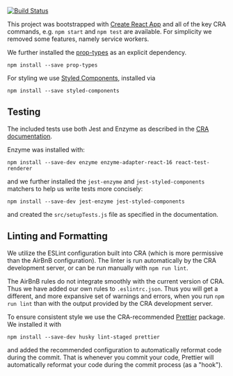 [![Build Status](https://travis-ci.com/csci312a-s19/color-picker-cra.svg?branch=master)](https://travis-ci.com/csci312a-s19/color-picker-cra)

This project was bootstrapped with [Create React App](https://github.com/facebook/create-react-app) and all of the key CRA commands, e.g. `npm start` and `npm test` are available. For simplicity we removed some features, namely service workers.

We further installed the [prop-types](https://www.npmjs.com/package/prop-types) as an explicit dependency.

```
npm install --save prop-types
```

For styling we use [Styled Components](https://styled-components.com), installed via

```
npm install --save styled-components
```

## Testing

The included tests use both Jest and Enzyme as described in the [CRA documentation](https://facebook.github.io/create-react-app/docs/running-tests).

Enzyme was installed with:

```
npm install --save-dev enzyme enzyme-adapter-react-16 react-test-renderer
```

and we further installed the `jest-enzyme` and `jest-styled-components` matchers to help us write tests more concisely:

```
npm install --save-dev jest-enzyme jest-styled-components
```

and created the `src/setupTests.js` file as specified in the documentation.

## Linting and Formatting

We utilize the ESLint configuration built into CRA (which is more permissive than the AirBnB configuration). The linter is run automatically by the CRA development server, or can be run manually with `npm run lint`.

The AirBnB rules do not integrate smoothly with the current version of CRA. Thus we have added our own rules to `.eslintrc.json`. Thus you will get a different, and more expansive set of warnings and errors, when you run `npm run lint` than with the output provided by the CRA development server.

To ensure consistent style we use the CRA-recommended [Prettier](https://github.com/prettier/prettier) package. We installed it with

```
npm install --save-dev husky lint-staged prettier
```

and added the recommended configuration to automatically reformat code during the commit. That is whenever you commit your code, Prettier will automatically reformat your code during the commit process (as a "hook").